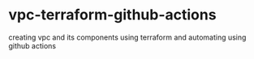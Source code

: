 # vpc-terraform-github-actions
creating vpc and its components using terraform and automating using github actions 
